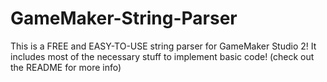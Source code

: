 # GameMaker-String-Parser
This is a FREE and EASY-TO-USE string parser for GameMaker Studio 2! It includes most of the necessary stuff to implement basic code! (check out the README for more info)
